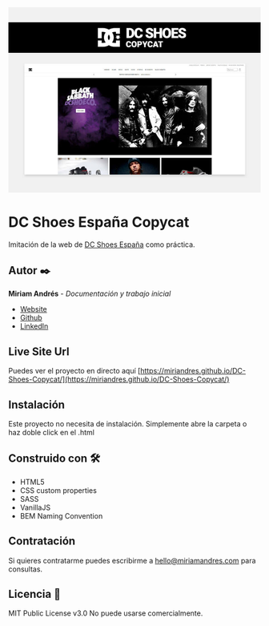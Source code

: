 ![DC-Shoes-Copycat](./design/desktop-preview.jpg)

# DC Shoes España Copycat

Imitación de la web de [DC Shoes España](https://www.dcshoes.es/) como práctica.

## Autor ✒️
**Miriam Andrés** - *Documentación y trabajo inicial*
* [Website](https://miriamandres.com)
* [Github](https://github.com/miriandres)
* [LinkedIn](www.linkedin.com/in/miriamandresdev)

## Live Site Url
Puedes ver el proyecto en directo aquí [https://miriandres.github.io/DC-Shoes-Copycat/](https://miriandres.github.io/DC-Shoes-Copycat/)

## Instalación 
Este proyecto no necesita de instalación. Simplemente abre la carpeta o haz doble click en el .html

## Construido con 🛠️
* HTML5
* CSS custom properties
* SASS
* VanillaJS
* BEM Naming Convention
  
## Contratación
Si quieres contratarme puedes escribirme a hello@miriamandres.com para consultas.

## Licencia 📄
MIT Public License v3.0
No puede usarse comercialmente.